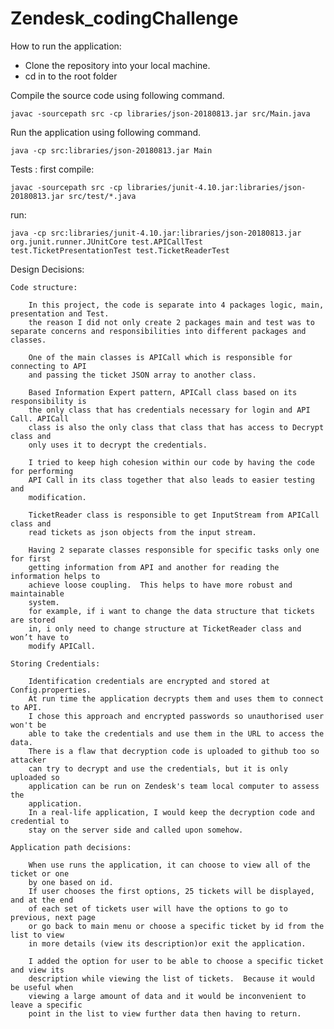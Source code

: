 # Zendesk_codingChallenge

How to run the application:
* Clone the repository into your local machine.
* cd in to the root folder

Compile the source code using following command.

    javac -sourcepath src -cp libraries/json-20180813.jar src/Main.java

Run the application using following command.

    java -cp src:libraries/json-20180813.jar Main

Tests :
first compile:    

    javac -sourcepath src -cp libraries/junit-4.10.jar:libraries/json-20180813.jar src/test/*.java

run:

    java -cp src:libraries/junit-4.10.jar:libraries/json-20180813.jar org.junit.runner.JUnitCore test.APICallTest test.TicketPresentationTest test.TicketReaderTest


Design Decisions:

    Code structure:

        In this project, the code is separate into 4 packages logic, main, presentation and Test. 
        the reason I did not only create 2 packages main and test was to separate concerns and responsibilities into different packages and classes. 

        One of the main classes is APICall which is responsible for connecting to API 
        and passing the ticket JSON array to another class. 
        
        Based Information Expert pattern, APICall class based on its responsibility is 
        the only class that has credentials necessary for login and API Call. APICall 
        class is also the only class that class that has access to Decrypt class and 
        only uses it to decrypt the credentials. 
        
        I tried to keep high cohesion within our code by having the code for performing 
        API Call in its class together that also leads to easier testing and 
        modification. 

        TicketReader class is responsible to get InputStream from APICall class and 
        read tickets as json objects from the input stream. 

        Having 2 separate classes responsible for specific tasks only one for first 
        getting information from API and another for reading the information helps to 
        achieve loose coupling.  This helps to have more robust and maintainable 
        system. 
        for example, if i want to change the data structure that tickets are stored
        in, i only need to change structure at TicketReader class and won’t have to 
        modify APICall.

    Storing Credentials:

        Identification credentials are encrypted and stored at Config.properties. 
        At run time the application decrypts them and uses them to connect to API.
        I chose this approach and encrypted passwords so unauthorised user won't be
        able to take the credentials and use them in the URL to access the data. 
        There is a flaw that decryption code is uploaded to github too so attacker
        can try to decrypt and use the credentials, but it is only uploaded so 
        application can be run on Zendesk's team local computer to assess the 
        application. 
        In a real-life application, I would keep the decryption code and credential to
        stay on the server side and called upon somehow. 

    Application path decisions:

        When use runs the application, it can choose to view all of the ticket or one 
        by one based on id.
        If user chooses the first options, 25 tickets will be displayed, and at the end 
        of each set of tickets user will have the options to go to previous, next page 
        or go back to main menu or choose a specific ticket by id from the list to view 
        in more details (view its description)or exit the application.

        I added the option for user to be able to choose a specific ticket and view its 
        description while viewing the list of tickets.  Because it would be useful when 
        viewing a large amount of data and it would be inconvenient to leave a specific 
        point in the list to view further data then having to return.




